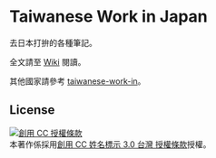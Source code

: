 # Taiwanese Work in Japan

去日本打拚的各種筆記。

全文請至 [Wiki](https://github.com/chitsaou/move-to-japan/wiki) 閱讀。

其他國家請參考 [taiwanese-work-in](https://github.com/taiwanese-work-in)。

## License

<a rel="license" href="http://creativecommons.org/licenses/by/3.0/tw/"><img alt="創用 CC 授權條款" style="border-width:0" src="https://i.creativecommons.org/l/by/3.0/tw/88x31.png" /></a><br />本著作係採用<a rel="license" href="http://creativecommons.org/licenses/by/3.0/tw/">創用 CC 姓名標示 3.0 台灣 授權條款</a>授權。
